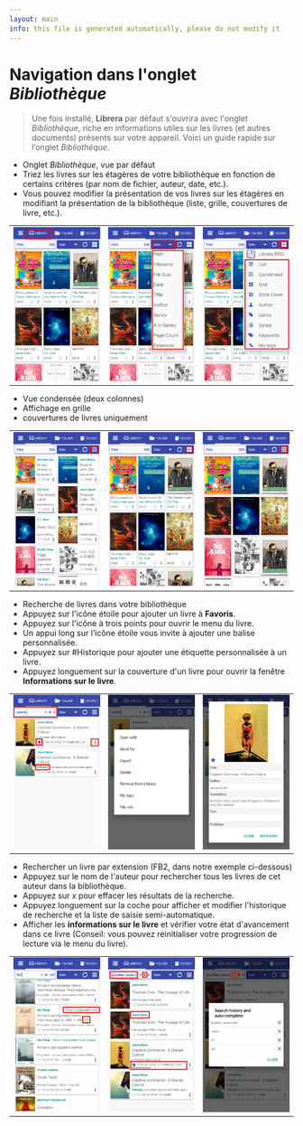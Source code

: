 ```yaml
---
layout: main
info: this file is generated automatically, please do not modify it
---
```


# Navigation dans l'onglet _Bibliothèque_

> Une fois installé, **Librera** par défaut s'ouvrira avec l'onglet _Bibliothèque_, riche en informations utiles sur les livres (et autres documents) présents sur votre appareil. Voici un guide rapide sur l’onglet _Bibliothèque_.

* Onglet _Bibliothèque_, vue par défaut
* Triez les livres sur les étagères de votre bibliothèque en fonction de certains critères (par nom de fichier, auteur, date, etc.).
* Vous pouvez modifier la présentation de vos livres sur les étagères en modifiant la présentation de la bibliothèque (liste, grille, couvertures de livre, etc.).

||||
|-|-|-|
|![](1.png)|![](2.png)|![](3.png)|

* Vue condensée (deux colonnes)
* Affichage en grille
* couvertures de livres uniquement

||||
|-|-|-|
|![](4.png)|![](5.png)|![](6.png)|

* Recherche de livres dans votre bibliothèque
* Appuyez sur l'icône étoile pour ajouter un livre à **Favoris**.
* Appuyez sur l'icône à trois points pour ouvrir le menu du livre.
* Un appui long sur l’icône étoile vous invite à ajouter une balise personnalisée.
* Appuyez sur #Historique pour ajouter une étiquette personnalisée à un livre.
* Appuyez longuement sur la couverture d'un livre pour ouvrir la fenêtre **Informations sur le livre**.

||||
|-|-|-|
|![](7.png)|![](8.png)|![](9.png)|

* Rechercher un livre par extension (FB2, dans notre exemple ci-dessous)
* Appuyez sur le nom de l'auteur pour rechercher tous les livres de cet auteur dans la bibliothèque.
* Appuyez sur _x_ pour effacer les résultats de la recherche.
* Appuyez longuement sur la coche pour afficher et modifier l'historique de recherche et la liste de saisie semi-automatique.
* Afficher les **informations sur le livre** et vérifier votre état d'avancement dans ce livre (Conseil: vous pouvez réinitialiser votre progression de lecture via le menu du livre).

||||
|-|-|-|
|![](10.png)|![](11.png)|![](12.png)|
